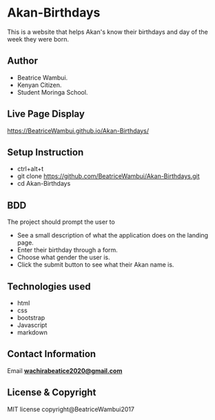 # Akan-Birthdays
This is a website that helps Akan's know their birthdays and day of the week they were born.

## Author
* Beatrice Wambui.
* Kenyan Citizen.
* Student Moringa School.

## Live Page Display
 https://BeatriceWambui.github.io/Akan-Birthdays/

## Setup Instruction
* ctrl+alt+t
* git clone https://github.com/BeatriceWambui/Akan-Birthdays.git
* cd Akan-Birthdays

## BDD
The project should prompt the user to
* See a  small description of what the application does on the landing page.
* Enter their birthday through a form. 
* Choose what gender the user is.
* Click the submit button to see what their Akan name is.

## Technologies used
* html
* css
* bootstrap
* Javascript
* markdown

## Contact Information
Email
**wachirabeatice2020@gmail.com**

## License & Copyright
  MIT license
  copyright@BeatriceWambui2017
